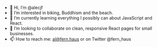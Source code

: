- 👋 Hi, I’m @alecjf
- 👀 I’m interested in biking, Buddhism and the beach.
- 🌱 I’m currently learning everything I possibly can about JavaScript and React.
- 💞️ I’m looking to collaborate on clean, responsive React pages for small businesses.
- 📫 How to reach me: al@fern.haus or on Twitter @fern_haus

<!---
alecjf/alecjf is a ✨ special ✨ repository because its `README.md` (this file) appears on your GitHub profile.
You can click the Preview link to take a look at your changes.
--->
